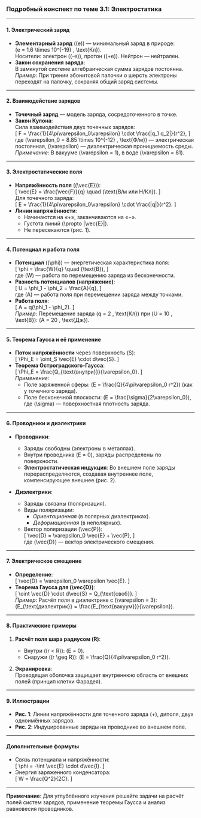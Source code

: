 ### Подробный конспект по теме 3.1: **Электростатика**

---

#### **1. Электрический заряд**
- **Элементарный заряд** (\(e\)) — минимальный заряд в природе:  
  \(e = 1.6 \times 10^{-19} \, \text{Кл}\).  
  Носители: электрон (\(-e\)), протон (\(+e\)). Нейтрон — нейтрален.  
- **Закон сохранения заряда**:  
  В замкнутой системе алгебраическая сумма зарядов постоянна.  
  *Пример*: При трении эбонитовой палочки о шерсть электроны переходят на палочку, сохраняя общий заряд системы.

---

#### **2. Взаимодействие зарядов**
- **Точечный заряд** — модель заряда, сосредоточенного в точке.  
- **Закон Кулона**:  
  Сила взаимодействия двух точечных зарядов:  
  \[
  F = \frac{1}{4\pi\varepsilon_0\varepsilon} \cdot \frac{|q_1 q_2|}{r^2},
  \]  
  где \(\varepsilon_0 = 8.85 \times 10^{-12} \, \text{Ф/м}\) — электрическая постоянная, \(\varepsilon\) — диэлектрическая проницаемость среды.  
  *Примечание*: В вакууме \(\varepsilon = 1\), в воде \(\varepsilon = 81\).

---

#### **3. Электростатические поля**
- **Напряжённость поля** (\(\vec{E}\)):  
  \[
  \vec{E} = \frac{\vec{F}}{q} \quad (\text{В/м или Н/Кл}).
  \]  
  Для точечного заряда:  
  \[
  E = \frac{1}{4\pi\varepsilon_0\varepsilon} \cdot \frac{|q|}{r^2}.
  \]  
- **Линии напряжённости**:  
  - Начинаются на «+», заканчиваются на «−».  
  - Густота линий \(\propto |\vec{E}|\).  
  - Не пересекаются (рис. 1).  

---

#### **4. Потенциал и работа поля**
- **Потенциал** (\(\phi\)) — энергетическая характеристика поля:  
  \[
  \phi = \frac{W}{q} \quad (\text{В}),
  \]  
  где \(W\) — работа по перемещению заряда из бесконечности.  
- **Разность потенциалов (напряжение)**:  
  \[
  U = \phi_1 - \phi_2 = \frac{A}{q},
  \]  
  где \(A\) — работа поля при перемещении заряда между точками.  
- **Работа поля**:  
  \[
  A = q(\phi_1 - \phi_2).
  \]  
  *Пример*: Перемещение заряда \(q = 2 \, \text{Кл}\) при \(U = 10 \, \text{В}\): \(A = 20 \, \text{Дж}\).

---

#### **5. Теорема Гаусса и её применение**
- **Поток напряжённости** через поверхность \(S\):  
  \[
  \Phi_E = \oint_S \vec{E} \cdot d\vec{S}.
  \]  
- **Теорема Остроградского-Гаусса**:  
  \[
  \Phi_E = \frac{Q_{\text{внутри}}}{\varepsilon_0}.
  \]  
  *Применение*:  
  - Поле заряженной сферы: \(E = \frac{Q}{4\pi\varepsilon_0 r^2}\) (как у точечного заряда).  
  - Поле бесконечной плоскости: \(E = \frac{\sigma}{2\varepsilon_0}\), где \(\sigma\) — поверхностная плотность заряда.  

---

#### **6. Проводники и диэлектрики**
- **Проводники**:  
  - Заряды свободны (электроны в металлах).  
  - Внутри проводника \(E = 0\), заряды распределены по поверхности.  
  - **Электростатическая индукция**: Во внешнем поле заряды перераспределяются, создавая внутреннее поле, компенсирующее внешнее (рис. 2).  

- **Диэлектрики**:  
  - Заряды связаны (поляризация).  
  - Виды поляризации:  
    - *Ориентационная* (в полярных диэлектриках).  
    - *Деформационная* (в неполярных).  
  - Вектор поляризации \(\vec{P}\):  
    \[
    \vec{D} = \varepsilon_0 \vec{E} + \vec{P},
    \]  
    где \(\vec{D}\) — вектор электрического смещения.  

---

#### **7. Электрическое смещение**
- **Определение**:  
  \[
  \vec{D} = \varepsilon_0 \varepsilon \vec{E}.
  \]  
- **Теорема Гаусса для \(\vec{D}\)**:  
  \[
  \oint \vec{D} \cdot d\vec{S} = Q_{\text{своб}}.
  \]  
  *Пример*: Расчёт поля в диэлектрике с \(\varepsilon = 3\): \(E_{\text{диэлектрик}} = \frac{E_{\text{вакуум}}}{\varepsilon}\).

---

#### **8. Практические примеры**
1. **Расчёт поля шара радиусом \(R\)**:  
   - Внутри (\(r < R\)): \(E = 0\).  
   - Снаружи (\(r \geq R\)): \(E = \frac{Q}{4\pi\varepsilon_0 r^2}\).  

2. **Экранировка**:  
   Проводящая оболочка защищает внутреннюю область от внешних полей (принцип клетки Фарадея).  

---

#### **9. Иллюстрации**
- **Рис. 1**: Линии напряжённости для точечного заряда (+), диполя, двух одноимённых зарядов.  
- **Рис. 2**: Индуцированные заряды на проводнике во внешнем поле.  

---

#### **Дополнительные формулы**
- Связь потенциала и напряжённости:  
  \[
  \phi = -\int \vec{E} \cdot d\vec{l}.
  \]  
- Энергия заряженного конденсатора:  
  \[
  W = \frac{Q^2}{2C}.
  \]  

---

**Примечание**: Для углублённого изучения решайте задачи на расчёт полей систем зарядов, применение теоремы Гаусса и анализ равновесия проводников.